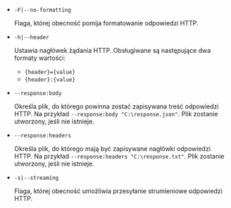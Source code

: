 * `-F|--no-formatting`

  Flaga, której obecność pomija formatowanie odpowiedzi HTTP.

* `-h|--header`

  Ustawia nagłówek żądania HTTP. Obsługiwane są następujące dwa formaty wartości:

  * `{header}={value}`
  * `{header}:{value}`

* `--response:body`

  Określa plik, do którego powinna zostać zapisywana treść odpowiedzi HTTP. Na przykład `--response:body "C:\response.json"`. Plik zostanie utworzony, jeśli nie istnieje.

* `--response:headers`

  Określa plik, do którego mają być zapisywane nagłówki odpowiedzi HTTP. Na przykład `--response:headers "C:\response.txt"`. Plik zostanie utworzony, jeśli nie istnieje.

* `-s|--streaming`

  Flaga, której obecność umożliwia przesyłanie strumieniowe odpowiedzi HTTP.
